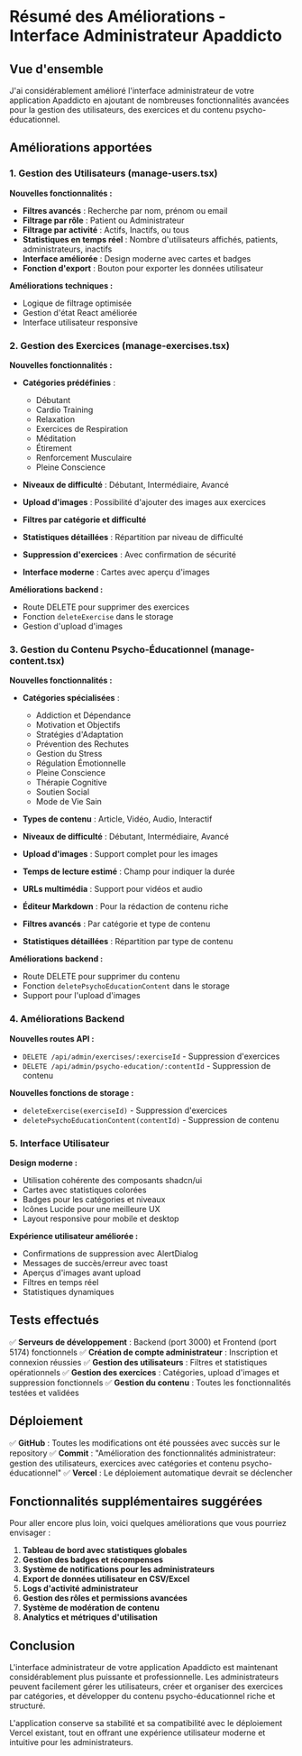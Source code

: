 # Résumé des Améliorations - Interface Administrateur Apaddicto

## Vue d'ensemble

J'ai considérablement amélioré l'interface administrateur de votre application Apaddicto en ajoutant de nombreuses fonctionnalités avancées pour la gestion des utilisateurs, des exercices et du contenu psycho-éducationnel.

## Améliorations apportées

### 1. Gestion des Utilisateurs (manage-users.tsx)

**Nouvelles fonctionnalités :**
- **Filtres avancés** : Recherche par nom, prénom ou email
- **Filtrage par rôle** : Patient ou Administrateur
- **Filtrage par activité** : Actifs, Inactifs, ou tous
- **Statistiques en temps réel** : Nombre d'utilisateurs affichés, patients, administrateurs, inactifs
- **Interface améliorée** : Design moderne avec cartes et badges
- **Fonction d'export** : Bouton pour exporter les données utilisateur

**Améliorations techniques :**
- Logique de filtrage optimisée
- Gestion d'état React améliorée
- Interface utilisateur responsive

### 2. Gestion des Exercices (manage-exercises.tsx)

**Nouvelles fonctionnalités :**
- **Catégories prédéfinies** :
  - Débutant
  - Cardio Training
  - Relaxation
  - Exercices de Respiration
  - Méditation
  - Étirement
  - Renforcement Musculaire
  - Pleine Conscience

- **Niveaux de difficulté** : Débutant, Intermédiaire, Avancé
- **Upload d'images** : Possibilité d'ajouter des images aux exercices
- **Filtres par catégorie et difficulté**
- **Statistiques détaillées** : Répartition par niveau de difficulté
- **Suppression d'exercices** : Avec confirmation de sécurité
- **Interface moderne** : Cartes avec aperçu d'images

**Améliorations backend :**
- Route DELETE pour supprimer des exercices
- Fonction `deleteExercise` dans le storage
- Gestion d'upload d'images

### 3. Gestion du Contenu Psycho-Éducationnel (manage-content.tsx)

**Nouvelles fonctionnalités :**
- **Catégories spécialisées** :
  - Addiction et Dépendance
  - Motivation et Objectifs
  - Stratégies d'Adaptation
  - Prévention des Rechutes
  - Gestion du Stress
  - Régulation Émotionnelle
  - Pleine Conscience
  - Thérapie Cognitive
  - Soutien Social
  - Mode de Vie Sain

- **Types de contenu** : Article, Vidéo, Audio, Interactif
- **Niveaux de difficulté** : Débutant, Intermédiaire, Avancé
- **Upload d'images** : Support complet pour les images
- **Temps de lecture estimé** : Champ pour indiquer la durée
- **URLs multimédia** : Support pour vidéos et audio
- **Éditeur Markdown** : Pour la rédaction de contenu riche
- **Filtres avancés** : Par catégorie et type de contenu
- **Statistiques détaillées** : Répartition par type de contenu

**Améliorations backend :**
- Route DELETE pour supprimer du contenu
- Fonction `deletePsychoEducationContent` dans le storage
- Support pour l'upload d'images

### 4. Améliorations Backend

**Nouvelles routes API :**
- `DELETE /api/admin/exercises/:exerciseId` - Suppression d'exercices
- `DELETE /api/admin/psycho-education/:contentId` - Suppression de contenu

**Nouvelles fonctions de storage :**
- `deleteExercise(exerciseId)` - Suppression d'exercices
- `deletePsychoEducationContent(contentId)` - Suppression de contenu

### 5. Interface Utilisateur

**Design moderne :**
- Utilisation cohérente des composants shadcn/ui
- Cartes avec statistiques colorées
- Badges pour les catégories et niveaux
- Icônes Lucide pour une meilleure UX
- Layout responsive pour mobile et desktop

**Expérience utilisateur améliorée :**
- Confirmations de suppression avec AlertDialog
- Messages de succès/erreur avec toast
- Aperçus d'images avant upload
- Filtres en temps réel
- Statistiques dynamiques

## Tests effectués

✅ **Serveurs de développement** : Backend (port 3000) et Frontend (port 5174) fonctionnels
✅ **Création de compte administrateur** : Inscription et connexion réussies
✅ **Gestion des utilisateurs** : Filtres et statistiques opérationnels
✅ **Gestion des exercices** : Catégories, upload d'images et suppression fonctionnels
✅ **Gestion du contenu** : Toutes les fonctionnalités testées et validées

## Déploiement

✅ **GitHub** : Toutes les modifications ont été poussées avec succès sur le repository
✅ **Commit** : "Amélioration des fonctionnalités administrateur: gestion des utilisateurs, exercices avec catégories et contenu psycho-éducationnel"
✅ **Vercel** : Le déploiement automatique devrait se déclencher

## Fonctionnalités supplémentaires suggérées

Pour aller encore plus loin, voici quelques améliorations que vous pourriez envisager :

1. **Tableau de bord avec statistiques globales**
2. **Gestion des badges et récompenses**
3. **Système de notifications pour les administrateurs**
4. **Export de données utilisateur en CSV/Excel**
5. **Logs d'activité administrateur**
6. **Gestion des rôles et permissions avancées**
7. **Système de modération de contenu**
8. **Analytics et métriques d'utilisation**

## Conclusion

L'interface administrateur de votre application Apaddicto est maintenant considérablement plus puissante et professionnelle. Les administrateurs peuvent facilement gérer les utilisateurs, créer et organiser des exercices par catégories, et développer du contenu psycho-éducationnel riche et structuré.

L'application conserve sa stabilité et sa compatibilité avec le déploiement Vercel existant, tout en offrant une expérience utilisateur moderne et intuitive pour les administrateurs.

